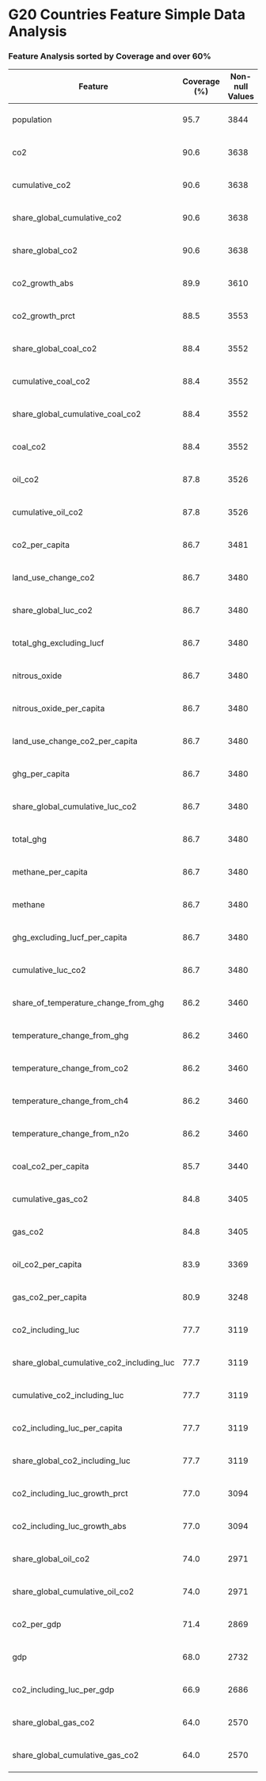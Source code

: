 # G20 Countries Feature Simple Data Analysis
    
### Feature Analysis sorted by Coverage and over 60%

| Feature | Coverage (%) | Non-null Values | Year Range | Countries with Data |
|---------|--------------|-----------------|------------|---------------------|
| population | 95.7 | 3844 | 1750 - 2023 | 20 |
| co2 | 90.6 | 3638 | 1750 - 2023 | 20 |
| cumulative_co2 | 90.6 | 3638 | 1750 - 2023 | 20 |
| share_global_cumulative_co2 | 90.6 | 3638 | 1750 - 2023 | 20 |
| share_global_co2 | 90.6 | 3638 | 1750 - 2023 | 20 |
| co2_growth_abs | 89.9 | 3610 | 1751 - 2023 | 20 |
| co2_growth_prct | 88.5 | 3553 | 1751 - 2023 | 20 |
| share_global_coal_co2 | 88.4 | 3552 | 1750 - 2023 | 20 |
| cumulative_coal_co2 | 88.4 | 3552 | 1750 - 2023 | 20 |
| share_global_cumulative_coal_co2 | 88.4 | 3552 | 1750 - 2023 | 20 |
| coal_co2 | 88.4 | 3552 | 1750 - 2023 | 20 |
| oil_co2 | 87.8 | 3526 | 1750 - 2023 | 20 |
| cumulative_oil_co2 | 87.8 | 3526 | 1750 - 2023 | 20 |
| co2_per_capita | 86.7 | 3481 | 1750 - 2023 | 20 |
| land_use_change_co2 | 86.7 | 3480 | 1850 - 2023 | 20 |
| share_global_luc_co2 | 86.7 | 3480 | 1850 - 2023 | 20 |
| total_ghg_excluding_lucf | 86.7 | 3480 | 1850 - 2023 | 20 |
| nitrous_oxide | 86.7 | 3480 | 1850 - 2023 | 20 |
| nitrous_oxide_per_capita | 86.7 | 3480 | 1850 - 2023 | 20 |
| land_use_change_co2_per_capita | 86.7 | 3480 | 1850 - 2023 | 20 |
| ghg_per_capita | 86.7 | 3480 | 1850 - 2023 | 20 |
| share_global_cumulative_luc_co2 | 86.7 | 3480 | 1850 - 2023 | 20 |
| total_ghg | 86.7 | 3480 | 1850 - 2023 | 20 |
| methane_per_capita | 86.7 | 3480 | 1850 - 2023 | 20 |
| methane | 86.7 | 3480 | 1850 - 2023 | 20 |
| ghg_excluding_lucf_per_capita | 86.7 | 3480 | 1850 - 2023 | 20 |
| cumulative_luc_co2 | 86.7 | 3480 | 1850 - 2023 | 20 |
| share_of_temperature_change_from_ghg | 86.2 | 3460 | 1851 - 2023 | 20 |
| temperature_change_from_ghg | 86.2 | 3460 | 1851 - 2023 | 20 |
| temperature_change_from_co2 | 86.2 | 3460 | 1851 - 2023 | 20 |
| temperature_change_from_ch4 | 86.2 | 3460 | 1851 - 2023 | 20 |
| temperature_change_from_n2o | 86.2 | 3460 | 1851 - 2023 | 20 |
| coal_co2_per_capita | 85.7 | 3440 | 1750 - 2023 | 20 |
| cumulative_gas_co2 | 84.8 | 3405 | 1750 - 2023 | 20 |
| gas_co2 | 84.8 | 3405 | 1750 - 2023 | 20 |
| oil_co2_per_capita | 83.9 | 3369 | 1750 - 2023 | 20 |
| gas_co2_per_capita | 80.9 | 3248 | 1750 - 2023 | 20 |
| co2_including_luc | 77.7 | 3119 | 1850 - 2023 | 20 |
| share_global_cumulative_co2_including_luc | 77.7 | 3119 | 1850 - 2023 | 20 |
| cumulative_co2_including_luc | 77.7 | 3119 | 1850 - 2023 | 20 |
| co2_including_luc_per_capita | 77.7 | 3119 | 1850 - 2023 | 20 |
| share_global_co2_including_luc | 77.7 | 3119 | 1850 - 2023 | 20 |
| co2_including_luc_growth_prct | 77.0 | 3094 | 1851 - 2023 | 20 |
| co2_including_luc_growth_abs | 77.0 | 3094 | 1851 - 2023 | 20 |
| share_global_oil_co2 | 74.0 | 2971 | 1855 - 2023 | 20 |
| share_global_cumulative_oil_co2 | 74.0 | 2971 | 1855 - 2023 | 20 |
| co2_per_gdp | 71.4 | 2869 | 1820 - 2022 | 20 |
| gdp | 68.0 | 2732 | 1820 - 2022 | 19 |
| co2_including_luc_per_gdp | 66.9 | 2686 | 1850 - 2022 | 20 |
| share_global_gas_co2 | 64.0 | 2570 | 1882 - 2023 | 20 |
| share_global_cumulative_gas_co2 | 64.0 | 2570 | 1882 - 2023 | 20 |
